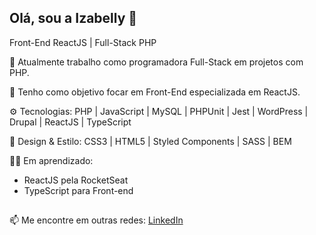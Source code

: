 ## Olá, sou a Izabelly 🥰

Front-End ReactJS | Full-Stack PHP

<!--picture>
  <source
    srcset="https://github-readme-stats.vercel.app/api?username=izabellyml&show_icons=true&theme=radical&rank_icon=github"
    media="(prefers-color-scheme: dark)"
  />
  <source
    srcset="https://github-readme-stats.vercel.app/api?username=izabellyml&show_icons=true"
    media="(prefers-color-scheme: light), (prefers-color-scheme: no-preference)"
  />
  <img src="https://github-readme-stats.vercel.app/api?username=izabellyml&show_icons=true" />
</picture-->
🔭 Atualmente trabalho como programadora Full-Stack em projetos com PHP.

🚀 Tenho como objetivo focar em Front-End especializada em ReactJS.


⚙️ Tecnologias:
PHP | JavaScript | MySQL | PHPUnit | Jest | WordPress | Drupal | ReactJS | TypeScript

🎨 Design & Estilo:
CSS3 | HTML5 | Styled Components | SASS | BEM 

✍🏻 Em aprendizado:
- ReactJS pela RocketSeat
- TypeScript para Front-end


##

📫 Me encontre em outras redes: [LinkedIn](https://www.linkedin.com/in/izabellylabegalini/)


<!--
**izabellyml/izabellyml** is a ✨ _special_ ✨ repository because its `README.md` (this file) appears on your GitHub profile.

Here are some ideas to get you started:

- 🔭 I’m currently working on ...
- 🌱 I’m currently learning ...
- 👯 I’m looking to collaborate on ...
- 🤔 I’m looking for help with ...
- 💬 Ask me about ...
- 📫 How to reach me: ...
- 😄 Pronouns: ...
- ⚡ Fun fact: ...
-->
